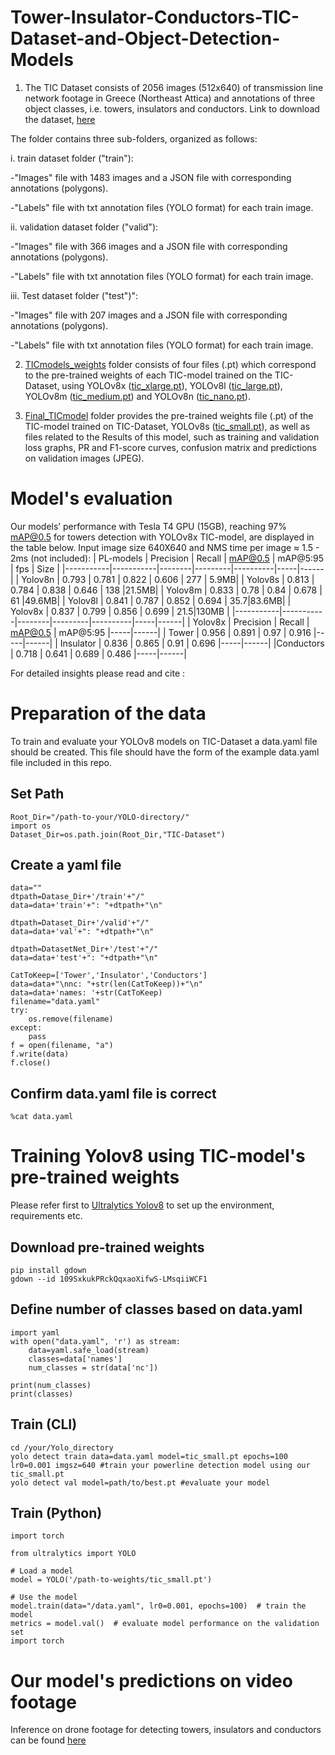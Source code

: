 # Tower-Insulator-Conductors-TIC-Dataset-and-Object-Detection-Models
1. The TIC Dataset consists of 2056 images (512x640) of transmission line network footage in Greece (Northeast Attica) and annotations of three object classes, i.e. towers, insulators and conductors. Link to download the dataset, [here](https://drive.google.com/drive/folders/1iD9DfRdULxudy4jtru1bteRz3th3x38v?usp=sharing)

The folder contains three sub-folders, organized as follows: 

i. train dataset folder ("train"):

-"Images" file with 1483 images and a JSON file with corresponding annotations (polygons).

-"Labels" file with txt annotation files (YOLO format) for each train image. 

ii. validation dataset folder ("valid"):

-"Images" file with 366 images and a JSON file with corresponding annotations (polygons).

-"Labels" file with txt annotation files (YOLO format) for each train image.

iii. Test dataset folder ("test")":

-"Images" file with 207 images and a JSON file with corresponding annotations (polygons).

-"Labels" file with txt annotation files (YOLO format) for each train image.

2. [TICmodels_weights](https://drive.google.com/drive/folders/1iD9DfRdULxudy4jtru1bteRz3th3x38v?usp=sharing) folder consists of four files (.pt) which correspond to the pre-trained weights of each TIC-model trained on the TIC-Dataset, using YOLOv8x ([tic_xlarge.pt](https://drive.google.com/file/d/1141g8IsKIhLKzMyXYUbpjTjZDzTgUJ5R/view?usp=sharing)), YOLOv8l ([tic_large.pt](https://drive.google.com/file/d/10L-Z663rLdyA4DzDgn0rLTUme2gL1Es5/view?usp=sharing)), YOLOv8m ([tic_medium.pt](https://drive.google.com/file/d/10OjMQYiE2wV8NIQCJ0ivA4vEH0MvPdU2/view?usp=sharing)) and YOLOv8n ([tic_nano.pt](https://drive.google.com/file/d/11gQvu9kSdYeXzq8hh_P-LgO0pGs5Cf3O/view?usp=sharing)). 
   
3. [Final_TICmodel](https://drive.google.com/drive/folders/1k6ZbP7PzigV1DkXF3g3fpQwcTmT8OsBu?usp=sharing) folder provides the pre-trained weights file (.pt) of the TIC-model trained on TIC-Dataset, YOLOv8s ([tic_small.pt](https://drive.google.com/file/d/109SxkukPRckQqxaoXifwS-LMsqiiWCF1/view?usp=sharing)), as well as files related to the Results of this model, such as training and validation loss graphs, PR and F1-score curves, confusion matrix and predictions on validation images (JPEG).
 
# Model's evaluation

Our models’ performance with Tesla T4 GPU (15GB), reaching 97% mAP@0.5 for towers detection with YOLOv8x TIC-model, are displayed in the table below. Input image size 640X640 and NMS time per image ≈ 1.5 - 2ms (not included): 
| PL-models | Precision | Recall | mAP@0.5 | mAP@5:95 | fps | Size |
|-----------|-----------|--------|---------|----------|-----|------|
| Yolov8n   | 0.793     | 0.781  | 0.822   | 0.606    | 277 | 5.9MB|
| Yolov8s   | 0.813     | 0.784  | 0.838   | 0.646    | 138 |21.5MB|
| Yolov8m   | 0.833     | 0.78   | 0.84    | 0.678    | 61  |49.6MB|
| Yolov8l   | 0.841     | 0.787  | 0.852   | 0.694    | 35.7|83.6MB|
| Yolov8x   | 0.837     | 0.799  | 0.856   | 0.699    | 21.5|130MB |
|-----------|-----------|--------|---------|----------|-----|------|
| Yolov8x   | Precision | Recall | mAP@0.5 | mAP@5:95 |-----|------|
| Tower     | 0.956     | 0.891  | 0.97    | 0.916    |-----|------|
| Insulator | 0.836     | 0.865  | 0.91    | 0.696    |-----|------|
|Conductors | 0.718     | 0.641  | 0.689   | 0.486    |-----|------|

For detailed insights please read and cite :

# Preparation of the data
To train and evaluate your YOLOv8 models on TIC-Dataset a data.yaml file should be created. This file should have the form of the example data.yaml file included in this repo.

## Set Path
```
Root_Dir="/path-to-your/YOLO-directory/"
import os
Dataset_Dir=os.path.join(Root_Dir,"TIC-Dataset")
```
## Create a yaml file
```
data=""
dtpath=Datase_Dir+'/train'+"/"
data=data+'train'+": "+dtpath+"\n"

dtpath=Dataset_Dir+'/valid'+"/"
data=data+'val'+": "+dtpath+"\n"

dtpath=DatasetNet_Dir+'/test'+"/"
data=data+'test'+": "+dtpath+"\n"

CatToKeep=['Tower','Insulator','Conductors']
data=data+"\nnc: "+str(len(CatToKeep))+"\n"
data=data+'names: '+str(CatToKeep)
filename="data.yaml"
try:
    os.remove(filename)
except:
    pass
f = open(filename, "a")
f.write(data)
f.close()
```
## Confirm data.yaml file is correct
```
%cat data.yaml
```
# Training Yolov8 using TIC-model's pre-trained weights

Please refer first to [Ultralytics Yolov8](https://github.com/ultralytics/ultralytics.git) to set up the environment, requirements etc.

## Download pre-trained weights
```
pip install gdown
gdown --id 109SxkukPRckQqxaoXifwS-LMsqiiWCF1
```
## Define number of classes based on data.yaml
```
import yaml
with open("data.yaml", 'r') as stream:
    data=yaml.safe_load(stream)
    classes=data['names']
    num_classes = str(data['nc'])

print(num_classes)
print(classes)
```
## Train (CLI)
```
cd /your/Yolo_directory
yolo detect train data=data.yaml model=tic_small.pt epochs=100 lr0=0.001 imgsz=640 #train your powerline detection model using our tic_small.pt
yolo detect val model=path/to/best.pt #evaluate your model
```
## Train (Python)
```
import torch

from ultralytics import YOLO

# Load a model
model = YOLO('/path-to-weights/tic_small.pt')

# Use the model
model.train(data="/data.yaml", lr0=0.001, epochs=100)  # train the model
metrics = model.val()  # evaluate model performance on the validation set
import torch
```
# Our model's predictions on video footage
Inference on drone footage for detecting towers, insulators and conductors can be found [here](https://youtu.be/6pstz7oj2uk)
